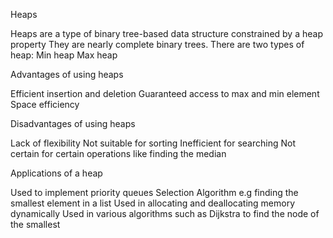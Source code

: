 Heaps

Heaps are a type of binary tree-based data structure constrained by a heap property
They are nearly complete  binary trees.
There are two types of heap:
  Min heap
  Max heap
  
Advantages of using heaps

  Efficient insertion and deletion
  Guaranteed access to max and min element
  Space efficiency

Disadvantages of using heaps

 Lack of flexibility 
 Not suitable for sorting
 Inefficient for searching
 Not certain for certain operations like finding the median

Applications of a heap

 Used to implement priority queues
 Selection Algorithm e.g finding the smallest element in a list
 Used in allocating and deallocating memory dynamically
 Used in various algorithms such as Dijkstra to find the node of the smallest 




